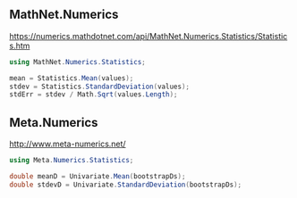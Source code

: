 ## MathNet.Numerics
https://numerics.mathdotnet.com/api/MathNet.Numerics.Statistics/Statistics.htm

```cs
using MathNet.Numerics.Statistics;
```

```cs
mean = Statistics.Mean(values);
stdev = Statistics.StandardDeviation(values);
stdErr = stdev / Math.Sqrt(values.Length);
```

## Meta.Numerics
http://www.meta-numerics.net/

```cs
using Meta.Numerics.Statistics;
```

```cs
double meanD = Univariate.Mean(bootstrapDs);
double stdevD = Univariate.StandardDeviation(bootstrapDs);
```

